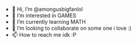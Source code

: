 - 👋 Hi, I’m @amongusbigfanlol
- 👀 I’m interested in GAMES
- 🌱 I’m currently learning MATH
- 💞️ I’m looking to collaborate on some one i love :)
- 📫 How to reach me idk :P

<!---
amongusbigfanlol/amongusbigfanlol is a ✨ special ✨ repository because its `README.md` (this file) appears on your GitHub profile.
You can click the Preview link to take a look at your changes.
--->

